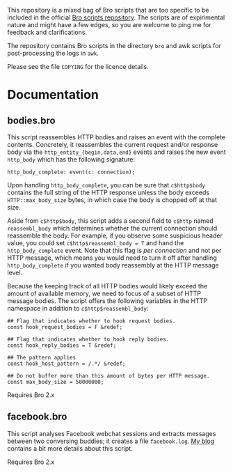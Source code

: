 This repository is a mixed bag of Bro scripts that are too specific to be
included in the official
[Bro scripts repository](http://git.bro-ids.org/bro-scripts.git).
The scripts are of expirimental nature and might have a few edges, so you are
welcome to ping me for feedback and clarifications.

The repository contains Bro scripts in the directory `bro` and awk scripts for
post-processing the logs in `awk`.

Please see the file `COPYING` for the licence details.

Documentation
=============

bodies.bro
----------
This script reassembles HTTP bodies and raises an event with the complete
contents. Concretely, it reassembles the current request and/or response body
via the `http_entity_{begin,data,end}` events and raises the new event
`http_body` which has the following signature:

    http_body_complete: event(c: connection);

Upon handling `http_body_complete`, you can be sure that `c$http$body` contains
the full string of the HTTP response unless the body exceeds
`HTTP::max_body_size` bytes, in which case the body is chopped off at that
size.

Aside from `c$http$body`, this script adds a second field to `c$http` named
`reassembl_body` which determines whether the current connection should
reassemble the body. For example, if you observe some suspicious header value,
you could set `c$http$reassembl_body = T` and hand the `http_body_complete`
event. Note that this flag is *per connection* and not per HTTP message, which
means you would need to turn it off after handling `http_body_complete` if you
wanted body reassembly at the HTTP message level.

Because the keeping track of all HTTP bodies would likely exceed the amount of
available memory, we need to focus of a subset of HTTP message bodies. The
script offers the following variables in the HTTP namespace in addition to
`c$http$reassembl_body`:

    ## Flag that indicates whether to hook request bodies.
    const hook_request_bodies = F &redef;

    ## Flag that indicates whether to hook reply bodies.
    const hook_reply_bodies = T &redef;

    ## The pattern applies 
    const hook_host_pattern = /.*/ &redef;

    ## Do not buffer more than this amount of bytes per HTTP message.
    const max_body_size = 50000000;

Requires Bro 2.x

facebook.bro
------------

This script analyses Facebook webchat sessions and extracts messages between
two conversing buddies; it creates a file `facebook.log`.
[My blog][fb-chat-post] contains a bit more details about this script.

Requires Bro 2.x

[fb-chat-post]: http://matthias.vallentin.net/blog/2011/06/analyzing-facebook-webchat-sessions-with-bro/
